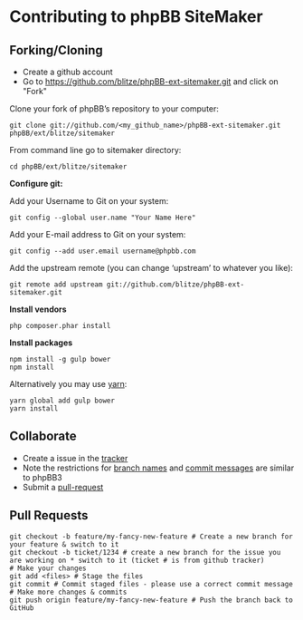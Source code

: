 # Contributing to phpBB SiteMaker

## Forking/Cloning

* Create a github account
* Go to https://github.com/blitze/phpBB-ext-sitemaker.git and click on "Fork"

Clone your fork of phpBB’s repository to your computer:

	git clone git://github.com/<my_github_name>/phpBB-ext-sitemaker.git phpBB/ext/blitze/sitemaker

From command line go to sitemaker directory:

    cd phpBB/ext/blitze/sitemaker

**Configure git:**

Add your Username to Git on your system:

	git config --global user.name "Your Name Here"

Add your E-mail address to Git on your system:

	git config --add user.email username@phpbb.com

Add the upstream remote (you can change ‘upstream’ to whatever you like):

	git remote add upstream git://github.com/blitze/phpBB-ext-sitemaker.git

**Install vendors**

    php composer.phar install

**Install packages**

	npm install -g gulp bower
	npm install

Alternatively you may use [yarn](https://yarnpkg.com):

	yarn global add gulp bower
	yarn install

## Collaborate

* Create a issue in the [tracker](https://github.com/blitze/phpBB-ext-sitemaker/issues)
* Note the restrictions for [branch names](https://wiki.phpbb.com/Git#Branch_Names) and [commit messages](https://wiki.phpbb.com/Git#Commit_Messages) are similar to phpBB3
* Submit a [pull-request](https://github.com/blitze/phpBB-ext-sitemaker/pulls)

## Pull Requests

	git checkout -b feature/my-fancy-new-feature # Create a new branch for your feature & switch to it
	git checkout -b ticket/1234 # create a new branch for the issue you are working on * switch to it (ticket # is from github tracker)
	# Make your changes
	git add <files> # Stage the files
	git commit # Commit staged files - please use a correct commit message
	# Make more changes & commits
	git push origin feature/my-fancy-new-feature # Push the branch back to GitHub
